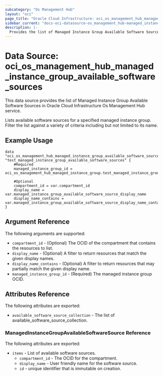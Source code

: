 ```yaml
---
subcategory: "Os Management Hub"
layout: "oci"
page_title: "Oracle Cloud Infrastructure: oci_os_management_hub_managed_instance_group_available_software_sources"
sidebar_current: "docs-oci-datasource-os_management_hub-managed_instance_group_available_software_sources"
description: |-
  Provides the list of Managed Instance Group Available Software Sources in Oracle Cloud Infrastructure Os Management Hub service
---
```


# Data Source: oci_os_management_hub_managed_instance_group_available_software_sources
This data source provides the list of Managed Instance Group Available Software Sources in Oracle Cloud Infrastructure Os Management Hub service.

Lists available software sources for a specified managed instance group. Filter the list against a variety of 
criteria including but not limited to its name.


## Example Usage

```hcl
data "oci_os_management_hub_managed_instance_group_available_software_sources" "test_managed_instance_group_available_software_sources" {
	#Required
	managed_instance_group_id = oci_os_management_hub_managed_instance_group.test_managed_instance_group.id

	#Optional
	compartment_id = var.compartment_id
	display_name = var.managed_instance_group_available_software_source_display_name
	display_name_contains = var.managed_instance_group_available_software_source_display_name_contains
}
```

## Argument Reference

The following arguments are supported:

* `compartment_id` - (Optional) The OCID of the compartment that contains the resources to list.
* `display_name` - (Optional) A filter to return resources that match the given display names.
* `display_name_contains` - (Optional) A filter to return resources that may partially match the given display name.
* `managed_instance_group_id` - (Required) The managed instance group OCID.


## Attributes Reference

The following attributes are exported:

* `available_software_source_collection` - The list of available_software_source_collection.

### ManagedInstanceGroupAvailableSoftwareSource Reference

The following attributes are exported:

* `items` - List of available software sources.
	* `compartment_id` - The OCID for the compartment.
	* `display_name` - User friendly name for the software source.
	* `id` - unique identifier that is immutable on creation.

